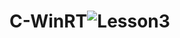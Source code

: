 # C-WinRT![Lesson3](https://user-images.githubusercontent.com/89880653/138958040-477cc28f-4d0c-49c5-a93f-2fad18d6179a.PNG)
